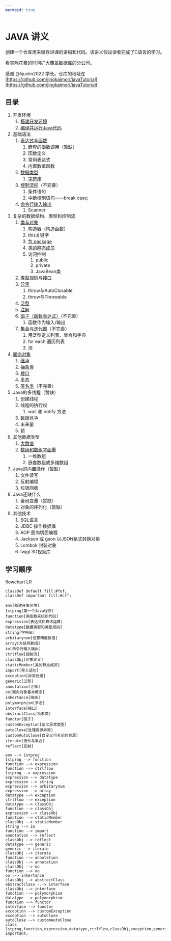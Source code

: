```yaml
---
mermaid: true
---
```

# JAVA 讲义

创建一个仓库用来储存讲课的讲稿和代码。该讲义假设读者完成了C语言的学习。

看实际花费的时间扩大覆盖数据库的分公司。

感谢 @lijunlin2022 学长。仓库的地址在[https://github.com/jingkaimori/javaTutorial](https://github.com/jingkaimori/javaTutorial)

## 目录
1. 开发环境
    1. [搭建开发环境](./开发环境/开发环境.md)
    2. [编译并运行Java代码](./开发环境/第一个Java程序.md)
2. 基础语法
    1. [表达式与函数](./基础语法/02_表达式和函数.md)
        1. 嵌套的函数调用（暂缺）
        2. 函数定义
        3. 常用表达式
        4. 内置数值函数
    2. [数据类型](./基础语法/01_数据类型.md)
        1. [字符串](./基础语法/03_字符串.md)
    3. [控制流程](./基础语法/04_控制流程.md)（不完善）
        1. 条件语句
        2. 中断控制语句——break case;
    4. [命令行输入输出](./基础语法/05_输入输出.md)
        1. Scanner
3. 复杂的数据结构、类型和控制流
    1. [类与对象](./类型与对象/01_类与对象.md)
        1. 构造器（构造函数）
        2. this关键字
        3. [包 package](./类型与对象/02_package和import.md)
        4. [类的静态成员](./类型与对象/05_类的静态成员.md)
        5. 访问控制
            1. public
            2. private
            3. JavaBean类
    2. [类型规则与接口](./类型与对象/03_接口初步.md)
    3. [异常](./类型与对象/04_异常.md)
        1. throw与AutoClosable
        2. throw与Throwable
    4. [泛型](./类型与对象/08_泛型.md)
    5. [注解](./类型与对象/09_注解.md)
    6. [函子（函数表达式）](./类型与对象/10_函子.md)（不完善）
        1. 函数作为输入/输出
    7. [集合与迭代器](./类型与对象/11_容器与集合.md)（不完善）
        1. 用泛型定义列表、集合和字典
        2. for each 遍历列表
        3. 流
4. [面向对象](./面向对象/01_什么是面向对象.md)
    1. [继承](./面向对象/03_继承.md)
    2. [抽象类](./面向对象/06_抽象类.md)
    3. [接口](./面向对象/07_接口.md)
    4. [多态](./面向对象/05_多态.md)
    5. [匿名类](./面向对象/08_匿名类.md)（不完善）
5. Java的多线程（暂缺）
    1. 创建线程
    2. 线程的执行权
        1. wait 和 notify 方法
    3. 数据竞争
    4. 未来量
    5. 锁
6. 其他数据类型
    1. [大数值](./其他数据类型/01_大数值.md)
    2. [数组和数组字面量](./其他数据类型/02_数组.md)
        1. 一维数组
        2. 嵌套数组或多维数组
7. Java的内置操作（暂缺）
    1. 文件读写
    2. 反射编程
    3. 垃圾回收
8. Java还缺什么
    1. 全局变量（暂缺）
    2. 对象的序列化（暂缺）
9. 其他技术 
    1. [SQL语言](./数据库基本知识/SQL.md)
    1. JDBC 操作数据库
    2. AOP 面向切面编程
    3. Jackson 或 gson 以JSON格式转换对象
    4. Lombok 封装对象
    5. lwjgl 3D视频库

## 学习顺序

<div class="mermaid">
flowchart LR

    classDef default fill:#fef;
    classDef important fill:#cff;

    env[搭建开发环境]
    1stprog[第一个Java程序]
    function[用函数来组织代码]
    expression[表达式和算术运算]
    datatype[数据类型和类型规则]
    string[字符串]
    arbitarynum[任意精度数值]
    array[方括号数组]
    io[命令行输入输出]
    ctrlflow[控制流]
    classObj[对象定义]
    staticMember[类的静态成员]
    import[导入语句]
    exception[异常处理]
    generic[泛型]
    annotation[注解]
    oo[面向对象基本概念]
    inhertance[继承]
    polymorphism[多态]
    interface[接口]
    abstractClass[抽象类]
    functor[函子]
    customException[定义异常类型]
    autoClose[处理资源异常]
    customAutoClose[自定义可关闭的资源]
    iterate[迭代与集合]
    reflect[反射]

    env --> 1stprog
    1stprog --> function
    function --> expression
    function --> ctrlflow
    1stprog --> expression
    expression --> datatype
    expression --> string
    expression --> arbitarynum
    expression --> array
    datatype --> exception
    ctrlflow --> exception
    datatype --> classObj
    function --> classObj
    expression --> classObj
    function --> staticMember
    classObj --> staticMember
    string --> io
    function --> import
    annotation --> reflect
    classObj --> reflect
    datatype --> generic
    generic --> iterate
    classObj --> iterate
    function --> annotation
    classObj --> annotation
    classObj --> oo
    function --> oo
    oo --> inhertance
    classObj --> abstractClass
    abstractClass -.-> interface
    classObj --> interface
    function --> polymorphism
    datatype --> polymorphism
    function --> functor
    interface --> functor
    exception --> customException
    exception --> autoClose
    autoClose --> customAutoClose
    class 1stprog,function,expression,datatype,ctrlflow,classObj,exception,generic,interface,functor,iterate important;
</div>